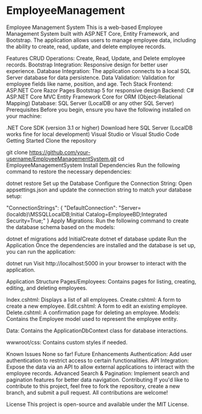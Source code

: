 # EmployeeManagement
Employee Management System
This is a web-based Employee Management System built with ASP.NET Core, Entity Framework, and Bootstrap. The application allows users to manage employee data, including the ability to create, read, update, and delete employee records.

Features
CRUD Operations: Create, Read, Update, and Delete employee records.
Bootstrap Integration: Responsive design for better user experience.
Database Integration: The application connects to a local SQL Server database for data persistence.
Data Validation: Validation for employee fields like name, position, and age.
Tech Stack
Frontend:
ASP.NET Core Razor Pages
Bootstrap 5 for responsive design
Backend:
C#
ASP.NET Core MVC
Entity Framework Core for ORM (Object-Relational Mapping)
Database:
SQL Server (LocalDB or any other SQL Server)
Prerequisites
Before you begin, ensure you have the following installed on your machine:

.NET Core SDK (version 3.1 or higher) Download here
SQL Server (LocalDB works fine for local development)
Visual Studio or Visual Studio Code
Getting Started
Clone the repository

git clone https://github.com/your-username/EmployeeManagementSystem.git
cd EmployeeManagementSystem
Install Dependencies
Run the following command to restore the necessary dependencies:


dotnet restore
Set up the Database
Configure the Connection String:
Open appsettings.json and update the connection string to match your database setup:

"ConnectionStrings": {
  "DefaultConnection": "Server=(localdb)\\MSSQLLocalDB;Initial Catalog=EmployeeBD;Integrated Security=True;"
}
Apply Migrations: Run the following command to create the database schema based on the models:


dotnet ef migrations add InitialCreate
dotnet ef database update
Run the Application
Once the dependencies are installed and the database is set up, you can run the application:

dotnet run
Visit http://localhost:5000 in your browser to interact with the application.

Application Structure
Pages/Employees: Contains pages for listing, creating, editing, and deleting employees.

Index.cshtml: Displays a list of all employees.
Create.cshtml: A form to create a new employee.
Edit.cshtml: A form to edit an existing employee.
Delete.cshtml: A confirmation page for deleting an employee.
Models: Contains the Employee model used to represent the employee entity.

Data: Contains the ApplicationDbContext class for database interactions.

wwwroot/css: Contains custom styles if needed.

Known Issues
None so far!
Future Enhancements
Authentication: Add user authentication to restrict access to certain functionalities.
API Integration: Expose the data via an API to allow external applications to interact with the employee records.
Advanced Search & Pagination: Implement search and pagination features for better data navigation.
Contributing
If you'd like to contribute to this project, feel free to fork the repository, create a new branch, and submit a pull request. All contributions are welcome!

License
This project is open-source and available under the MIT License.
